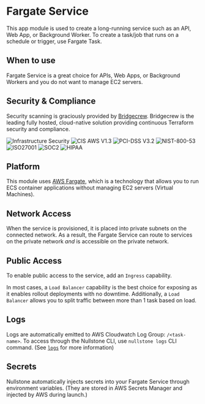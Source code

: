# Fargate Service

This app module is used to create a long-running service such as an API, Web App, or Background Worker.
To create a task/job that runs on a schedule or trigger, use Fargate Task.

## When to use

Fargate Service is a great choice for APIs, Web Apps, or Background Workers and you do not want to manage EC2 servers.

## Security & Compliance

Security scanning is graciously provided by [Bridgecrew](https://bridgecrew.io/).
Bridgecrew is the leading fully hosted, cloud-native solution providing continuous Terraform security and compliance.

![Infrastructure Security](https://www.bridgecrew.cloud/badges/github/nullstone-modules/aws-fargate-service/general)
![CIS AWS V1.3](https://www.bridgecrew.cloud/badges/github/nullstone-modules/aws-fargate-service/cis_aws_13)
![PCI-DSS V3.2](https://www.bridgecrew.cloud/badges/github/nullstone-modules/aws-fargate-service/pci)
![NIST-800-53](https://www.bridgecrew.cloud/badges/github/nullstone-modules/aws-fargate-service/nist)
![ISO27001](https://www.bridgecrew.cloud/badges/github/nullstone-modules/aws-fargate-service/iso)
![SOC2](https://www.bridgecrew.cloud/badges/github/nullstone-modules/aws-fargate-service/soc2)
![HIPAA](https://www.bridgecrew.cloud/badges/github/nullstone-modules/aws-fargate-service/hipaa)

## Platform

This module uses [AWS Fargate](https://docs.aws.amazon.com/AmazonECS/latest/userguide/what-is-fargate.html), which is a technology that allows you to run ECS container applications without managing EC2 servers (Virtual Machines).

## Network Access

When the service is provisioned, it is placed into private subnets on the connected network.
As a result, the Fargate Service can route to services on the private network *and* is accessible on the private network.

## Public Access

To enable public access to the service, add an `Ingress` capability.

In most cases, a `Load Balancer` capability is the best choice for exposing as it enables rollout deployments with no downtime.
Additionally, a `Load Balancer` allows you to split traffic between more than 1 task based on load.

## Logs

Logs are automatically emitted to AWS Cloudwatch Log Group: `/<task-name>`.
To access through the Nullstone CLI, use `nullstone logs` CLI command. (See [`logs`](https://docs.nullstone.io/getting-started/cli/docs.html#logs) for more information)

## Secrets

Nullstone automatically injects secrets into your Fargate Service through environment variables.
(They are stored in AWS Secrets Manager and injected by AWS during launch.)
